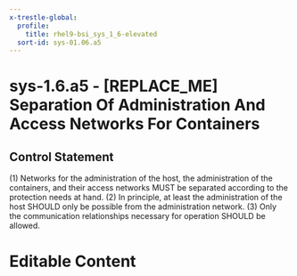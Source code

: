 ```yaml
---
x-trestle-global:
  profile:
    title: rhel9-bsi_sys_1_6-elevated
  sort-id: sys-01.06.a5
---
```


# sys-1.6.a5 - \[REPLACE_ME\] Separation Of Administration And Access Networks For Containers

## Control Statement

(1) Networks for the administration of the host, the administration of the containers, and their access networks MUST be separated according to the protection needs at hand. (2) In principle, at least the administration of the host SHOULD only be possible from the administration network. (3) Only the communication relationships necessary for operation SHOULD be allowed.

# Editable Content

<!-- Make additions and edits below -->
<!-- The above represents the contents of the control as received by the profile, prior to additions. -->
<!-- If the profile makes additions to the control, they will appear below. -->
<!-- The above markdown may not be edited but you may edit the content below, and/or introduce new additions to be made by the profile. -->
<!-- If there is a yaml header at the top, parameter values may be edited. Use --set-parameters to incorporate the changes during assembly. -->
<!-- The content here will then replace what is in the profile for this control, after running profile-assemble. -->
<!-- The current profile has no added parts for this control, but you may add new ones here. -->
<!-- Each addition must have a heading either of the form ## Control my_addition_name -->
<!-- or ## Part a. (where the a. refers to one of the control statement labels.) -->
<!-- "## Control" parts are new parts added after the statement part. -->
<!-- "## Part" parts are new parts added into the top-level statement part with that label. -->
<!-- Subparts may be added with nested hash levels of the form ### My Subpart Name -->
<!-- underneath the parent ## Control or ## Part being added -->
<!-- See https://oscal-compass.github.io/compliance-trestle/tutorials/ssp_profile_catalog_authoring/ssp_profile_catalog_authoring for guidance. -->
